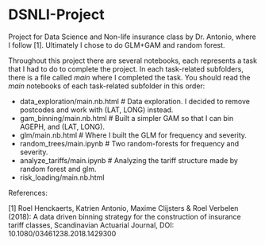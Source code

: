 # DSNLI-Project
Project for Data Science and Non-life insurance class by Dr. Antonio, where I follow [1]. Ultimately I chose to do GLM+GAM and random forest.

Throughout this project there are several notebooks, each represents a task that I had to do to complete the project. In each task-related subfolders, there is a file called *main* where I completed the task. You should read the *main* notebooks of each task-related subfolder in this order:
  * data_exploration/main.nb.html                  # Data exploration. I decided to remove postcodes and work with (LAT, LONG) instead.
  * gam_binning/main.nb.html                       # Built a simpler GAM so that I can bin AGEPH, and (LAT, LONG).
  * glm/main.nb.html                               # Where I built the GLM for frequency and severity.
  * random_trees/main.ipynb                        # Two random-forests for frequency and severity.
  * analyze_tariffs/main.ipynb                     # Analyzing the tariff structure made by random forest and glm.
  * risk_loading/main.nb.html


References:

[1] Roel Henckaerts, Katrien Antonio, Maxime Clijsters & Roel Verbelen (2018): A
    data driven binning strategy for the construction of insurance tariff classes, Scandinavian Actuarial
    Journal, DOI: 10.1080/03461238.2018.1429300
